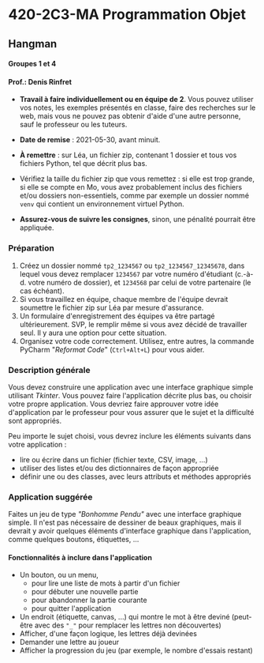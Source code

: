 # 420-2C3-MA Programmation Objet

## Hangman

#### Groupes 1 et 4

#### Prof.: Denis Rinfret

- **Travail à faire individuellement ou en équipe de 2**. Vous pouvez utiliser
  vos notes, les exemples présentés en classe, faire des recherches sur le web,
  mais vous ne pouvez pas obtenir d'aide d'une autre personne, sauf le
  professeur ou les tuteurs.

- **Date de remise** : 2021-05-30, avant minuit.

- **À remettre** : sur Léa, un fichier zip, contenant 1 dossier et tous vos 
  fichiers Python, tel que décrit plus bas.

- Vérifiez la taille du fichier zip que vous remettez : si elle est trop grande,
  si elle se compte en Mo, vous avez probablement inclus des fichiers et/ou
  dossiers non-essentiels, comme par exemple un dossier nommé
  `venv` qui contient un environnement virtuel Python.

- **Assurez-vous de suivre les consignes**, sinon, une pénalité pourrait être
  appliquée.

### Préparation

1. Créez un dossier nommé `tp2_1234567` ou `tp2_1234567_12345678`, dans lequel 
   vous devez remplacer `1234567` par votre numéro d'étudiant (c.-à-d. votre 
   numéro de dossier), et `1234568` par celui de votre partenaire (le cas 
   échéant).
2. Si vous travaillez en équipe, chaque membre de l'équipe devrait soumettre 
   le fichier zip sur Léa par mesure d'assurance.
3. Un formulaire d'enregistrement des équipes va être partagé ultérieurement. 
   SVP, le remplir même si vous avez décidé de travailler seul. Il y aura 
   une option pour cette situation.
4. Organisez votre code correctement. Utilisez, entre autres, la commande
   PyCharm "*Reformat Code*" (`Ctrl+Alt+L`) pour vous aider.

### Description générale

Vous devez construire une application avec une interface graphique simple 
utilisant *Tkinter*. Vous pouvez faire l'application décrite plus bas, ou 
choisir votre propre application. Vous devriez faire approuver votre idée 
d'application par le professeur pour vous assurer que le sujet et la 
difficulté sont appropriés.

Peu importe le sujet choisi, vous devrez inclure les éléments suivants dans 
votre application :

- lire ou écrire dans un fichier (fichier texte, CSV, image, ...)
- utiliser des listes et/ou des dictionnaires de façon appropriée
- définir une ou des classes, avec leurs attributs et méthodes appropriés

### Application suggérée

Faites un jeu de type *"Bonhomme Pendu"* avec une interface graphique simple.
Il n'est pas nécessaire de dessiner de beaux graphiques, mais il devrait y 
avoir quelques éléments d'interface graphique dans l'application, comme 
quelques boutons, étiquettes, ...

#### Fonctionnalités à inclure dans l'application
- Un bouton, ou un menu, 
    - pour lire une liste de mots à partir d'un fichier
    - pour débuter une nouvelle partie
    - pour abandonner la partie courante
    - pour quitter l'application
- Un endroit (étiquette, canvas, ...) qui montre le mot à être deviné 
  (peut-être avec des `"_"` pour remplacer les lettres non découvertes)
- Afficher, d'une façon logique, les lettres déjà devinées
- Demander une lettre au joueur
- Afficher la progression du jeu (par exemple, le nombre d'essais restant)
